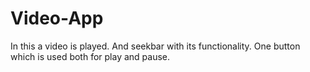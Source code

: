 # Video-App
In this a video is played. And seekbar with its functionality. One button which is used both for play and pause.
